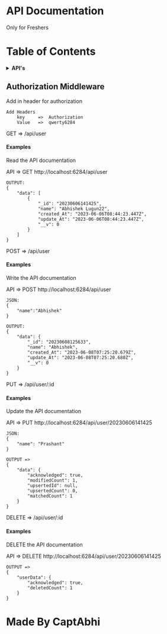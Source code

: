 # API Documentation
<p>
    Only for Freshers
</p>

# Table of Contents
<details>
<summary><b>API's</b></summary>
<!-- MarkdownTOC -->

1. [GET:](#GET)
2. [POST:](#POST)
3. [PUT:](#PUT)
4. [DELETE:](#DELETE)

<!-- /MarkdownTOC -->
</details>

<h2>Authorization Middleware</h2>
<p>
    Add in header for authorization

    Add Headers
        key     =>  Authorization
        Value   =>  qwerty6284
</p>

<a id="GET"></a>
GET => /api/user

<h4>Examples </h4> Read the API documentation
<p>
    API => GET http://localhost:6284/api/user

    OUTPUT:
    {
        "data": [
            {
                "_id": "20230606141425",
                "name": "Abhishek Lugun22",
                "created_At": "2023-06-06T08:44:23.447Z",
                "update_At": "2023-06-06T08:44:23.447Z",
                "__v": 0
            }
        ]
    }
</p>

<a id="POST"></a>
POST => /api/user

<h4>Examples </h4> Write the API documentation
<p>
    API => POST http://localhost:6284/api/user

    JSON:
    {
        "name":"Abhishek"
    }

    OUTPUT:
    {
        "data": {
            "_id": "20230608125633",
            "name": "Abhishek",
            "created_At": "2023-06-08T07:25:20.679Z",
            "update_At": "2023-06-08T07:25:20.680Z",
            "__v": 0
        }
    }
</p>

<a id="PUT"></a>
PUT => /api/user/:id

<h4>Examples </h4> Update the API documentation
<p>
    API => PUT http://localhost:6284/api/user/20230606141425

    JSON:
    {
        "name": "Prashant"
    }

    OUTPUT =>
    {
        "data": {
            "acknowledged": true,
            "modifiedCount": 1,
            "upsertedId": null,
            "upsertedCount": 0,
            "matchedCount": 1
        }
    }
</p>

<a id="DELETE"></a>
DELETE => /api/user/:id

<h4>Examples </h4> DELETE the API documentation
<p>
    API => DELETE http://localhost:6284/api/user/20230606141425

    OUTPUT =>
    {
        "userData": {
            "acknowledged": true,
            "deletedCount": 1
        }
    }
</p>

# Made By CaptAbhi